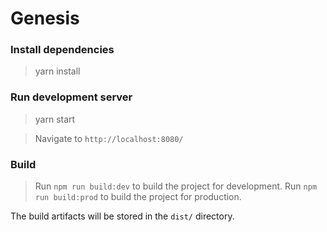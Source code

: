 # Genesis

### Install dependencies
> yarn install

### Run development server
> yarn start

> Navigate to `http://localhost:8080/`

### Build
> Run `npm run build:dev` to build the project for development. 
> Run `npm run build:prod` to build the project for production. 

The build artifacts will be stored in the `dist/` directory.
